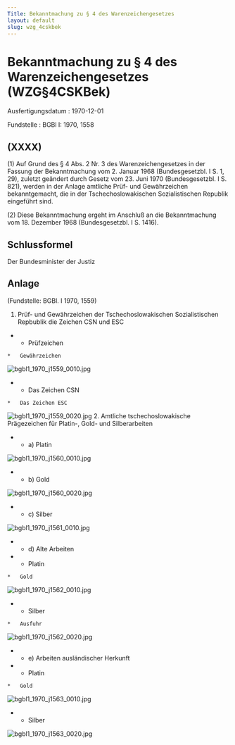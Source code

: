 ```yaml
---
Title: Bekanntmachung zu § 4 des Warenzeichengesetzes
layout: default
slug: wzg_4cskbek
---
```


# Bekanntmachung zu § 4 des Warenzeichengesetzes (WZG§4CSKBek)

Ausfertigungsdatum
:   1970-12-01

Fundstelle
:   BGBl I: 1970, 1558



## (XXXX)

(1) Auf Grund des § 4 Abs. 2 Nr. 3 des Warenzeichengesetzes in der
Fassung der Bekanntmachung vom 2. Januar 1968 (Bundesgesetzbl. I S. 1,
29), zuletzt geändert durch Gesetz vom 23. Juni 1970 (Bundesgesetzbl.
I S. 821), werden in der Anlage amtliche Prüf- und Gewährzeichen
bekanntgemacht, die in der Tschechoslowakischen Sozialistischen
Republik eingeführt sind.

(2) Diese Bekanntmachung ergeht im Anschluß an die Bekanntmachung vom
18\. Dezember 1968 (Bundesgesetzbl. I S. 1416).


## Schlussformel

Der Bundesminister der Justiz


## Anlage

(Fundstelle: BGBl. I 1970, 1559)

1.  Prüf- und Gewährzeichen der Tschechoslowakischen Sozialistischen
    Repbublik die Zeichen CSN und ESC




*    *   Prüfzeichen

    *   Gewährzeichen



![bgbl1_1970_j1559_0010.jpg](bgbl1_1970_j1559_0010.jpg)
*    *   Das Zeichen CSN

    *   Das Zeichen ESC



![bgbl1_1970_j1559_0020.jpg](bgbl1_1970_j1559_0020.jpg)
2.  Amtliche tschechoslowakische Prägezeichen für Platin-, Gold- und
    Silberarbeiten




*    *   a) Platin



![bgbl1_1970_j1560_0010.jpg](bgbl1_1970_j1560_0010.jpg)
*    *   b) Gold



![bgbl1_1970_j1560_0020.jpg](bgbl1_1970_j1560_0020.jpg)
*    *   c) Silber



![bgbl1_1970_j1561_0010.jpg](bgbl1_1970_j1561_0010.jpg)
*    *   d) Alte Arbeiten




*    *   Platin

    *   Gold



![bgbl1_1970_j1562_0010.jpg](bgbl1_1970_j1562_0010.jpg)
*    *   Silber

    *   Ausfuhr



![bgbl1_1970_j1562_0020.jpg](bgbl1_1970_j1562_0020.jpg)
*    *   e) Arbeiten ausländischer Herkunft




*    *   Platin

    *   Gold



![bgbl1_1970_j1563_0010.jpg](bgbl1_1970_j1563_0010.jpg)
*    *   Silber



![bgbl1_1970_j1563_0020.jpg](bgbl1_1970_j1563_0020.jpg)
